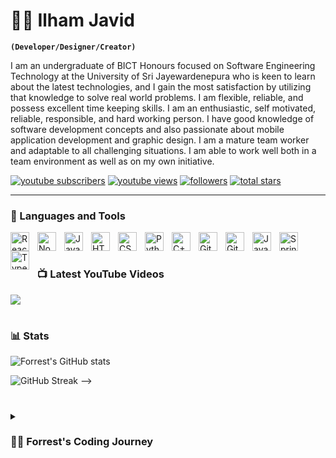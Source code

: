 # 🏄‍♂️ Ilham Javid

**`(Developer/Designer/Creator)`**

I am an undergraduate of BICT Honours focused on Software Engineering Technology at the University of Sri Jayewardenepura who is keen to learn about the latest technologies, and I gain the most satisfaction by utilizing that knowledge to solve real world problems. I am flexible, reliable, and possess excellent time keeping skills.  I am an enthusiastic, self motivated, reliable, responsible, and hard working person. I have good knowledge of software development concepts and also passionate about mobile application development and graphic design. I am a mature team worker and adaptable to all challenging situations. I am able to work well both in a team environment as well as on my own initiative.

   <p align="left">
      <a href="https://www.youtube.com/channel/UC0J7tcgtqIHTJVA96pkY_CQ?sub_confirmation=1">
         <img alt="youtube subscribers" title="Subscribe to my YouTube channel" src="https://custom-icon-badges.demolab.com/youtube/channel/subscribers/UC0J7tcgtqIHTJVA96pkY_CQ?color=%23E05D44&label=SUBSCRIBE&logo=video&logoColor=white&style=for-the-badge&labelColor=CE4630"/></a> 
      <a href="https://www.youtube.com/channel/UC0J7tcgtqIHTJVA96pkY_CQ">
         <img alt="youtube views" title="YouTube views" src="https://custom-icon-badges.demolab.com/youtube/channel/views/UC0J7tcgtqIHTJVA96pkY_CQ?color=%23E1AD0E&logo=eye&logoColor=white&style=for-the-badge&labelColor=C79600"/></a> 
      <a href="https://github.com/ilham-javid?tab=followers">
         <img alt="followers" title="Follow me on Github" src="https://custom-icon-badges.demolab.com/github/followers/ilham-javid?color=236ad3&labelColor=1155ba&style=for-the-badge&logo=person-add&label=Follow&logoColor=white"/></a>
      <a href="https://github.com/ilham-javid?tab=repositories&sort=stargazers">
         <img alt="total stars" title="Total stars on GitHub" src="https://custom-icon-badges.demolab.com/github/stars/ilham-javid?color=55960c&style=for-the-badge&labelColor=488207&logo=star"/></a>
   </p>

---

### 🧰 Languages and Tools


<!-- <img align="left" alt="Angular" width="30px" style="padding-right:10px;" src="https://cdn.jsdelivr.net/gh/devicons/devicon/icons/angularjs/angularjs-plain.svg" /> -->
<!--<img align="left" alt="Linux" width="30px" style="padding-right:10px;" src="https://cdn.jsdelivr.net/gh/devicons/devicon/icons/linux/linux-original.svg" />-->


<img align="left" alt="React" width="30px" style="padding-right:10px;" src="https://cdn.jsdelivr.net/gh/devicons/devicon/icons/react/react-original.svg" />
<img align="left" alt="NodeJS" width="30px" style="padding-right:10px;" src="https://cdn.jsdelivr.net/gh/devicons/devicon/icons/nodejs/nodejs-original.svg" />
<img align="left" alt="JavaScript" width="30px" style="padding-right:10px;" src="https://cdn.jsdelivr.net/gh/devicons/devicon/icons/javascript/javascript-plain.svg" />
<img align="left" alt="HTML" width="30px" style="padding-right:10px;" src="https://cdn.jsdelivr.net/gh/devicons/devicon/icons/html5/html5-plain.svg" />
<img align="left" alt="CSS" width="30px" style="padding-right:10px;" src="https://cdn.jsdelivr.net/gh/devicons/devicon/icons/css3/css3-plain.svg" />
<img align="left" alt="Python" width="30px" style="padding-right:10px;" src="https://cdn.jsdelivr.net/gh/devicons/devicon/icons/python/python-plain.svg" />
<img align="left" alt="C++" width="30px" style="padding-right:10px;" src="https://cdn.jsdelivr.net/gh/devicons/devicon/icons/cplusplus/cplusplus-line.svg" />
<img align="left" alt="GitHub" width="30px" style="padding-right:10px;" src="https://cdn.jsdelivr.net/gh/devicons/devicon/icons/github/github-original.svg" />
<img align="left" alt="Git" width="30px" style="padding-right:10px;" src="https://cdn.jsdelivr.net/gh/devicons/devicon/icons/git/git-original.svg" />
<!-- <img align="left" alt="Gradle" width="30px" style="padding-right:10px;" src="https://cdn.jsdelivr.net/gh/devicons/devicon/icons/gradle/gradle-plain.svg" /> -->
<!-- <img align="left" alt="Bash" width="30px" style="padding-right:10px;" src="https://cdn.jsdelivr.net/gh/devicons/devicon/icons/bash/bash-original.svg" /> -->
<img align="left" alt="Java" width="30px" style="padding-right:10px;" src="https://cdn.jsdelivr.net/gh/devicons/devicon/icons/java/java-original.svg"/>
<img align="left" alt="Spring" width="30px" style="padding-right:10px;" src="https://cdn.jsdelivr.net/gh/devicons/devicon/icons/spring/spring-original.svg" />
<img align="left" alt="TypeScript" width="30px" style="padding-right:10px;" src="https://cdn.jsdelivr.net/gh/devicons/devicon/icons/typescript/typescript-plain.svg" />
<br />

#

### 📺 Latest YouTube Videos

<!-- BEGIN YOUTUBE-CARDS -->
<!--[![Trying to Connect GPT-4 to the Internet](https://ytcards.demolab.com/?id=tF1vJ71KnHY&title=Trying+to+Connect+GPT-4+to+the+Internet&lang=en&timestamp=1685459704&background_color=%230d1117&title_color=%23ffffff&stats_color=%23dedede&width=250&duration=385 "Trying to Connect GPT-4 to the Internet")](https://www.youtube.com/watch?v=tF1vJ71KnHY)
[![The Making of GNU: The World's First Open-Source Software](https://ytcards.demolab.com/?id=sQDvkd2wtxU&title=The+Making+of+GNU%3A+The+World%27s+First+Open-Source+Software&lang=en&timestamp=1684076438&background_color=%230d1117&title_color=%23ffffff&stats_color=%23dedede&width=250&duration=484 "The Making of GNU: The World's First Open-Source Software")](https://www.youtube.com/watch?v=sQDvkd2wtxU)
[![AI bots were given freedom in a virtual city…](https://ytcards.demolab.com/?id=FBvyxc0PSlc&title=AI+bots+were+given+freedom+in+a+virtual+city%E2%80%A6&lang=en&timestamp=1683126008&background_color=%230d1117&title_color=%23ffffff&stats_color=%23dedede&width=250&duration=291 "AI bots were given freedom in a virtual city…")](https://www.youtube.com/watch?v=FBvyxc0PSlc)
[![Elon Musk is building TruthGPT…](https://ytcards.demolab.com/?id=TOIRY9UjAMI&title=Elon+Musk+is+building+TruthGPT%E2%80%A6&lang=en&timestamp=1682002817&background_color=%230d1117&title_color=%23ffffff&stats_color=%23dedede&width=250&duration=53 "Elon Musk is building TruthGPT…")](https://www.youtube.com/watch?v=TOIRY9UjAMI)
[![Don't sleep on Nvidia.](https://ytcards.demolab.com/?id=dgmQ-IAANAc&title=Don%27t+sleep+on+Nvidia.&lang=en&timestamp=1681909225&background_color=%230d1117&title_color=%23ffffff&stats_color=%23dedede&width=250&duration=482 "Don't sleep on Nvidia.")](https://www.youtube.com/watch?v=dgmQ-IAANAc)
[![These AI TOOLS will help you CODE BETTER](https://ytcards.demolab.com/?id=jArtVVbYGKk&title=These+AI+TOOLS+will+help+you+CODE+BETTER&lang=en&timestamp=1681390835&background_color=%230d1117&title_color=%23ffffff&stats_color=%23dedede&width=250&duration=756 "These AI TOOLS will help you CODE BETTER")](https://www.youtube.com/watch?v=jArtVVbYGKk) -->
<!-- END YOUTUBE-CARDS -->

[<img src="https://custom-icon-badges.demolab.com/badge/-Subscribe%20For%20More-red?style=for-the-badge&logo=video&logoColor=white"/>](https://www.youtube.com/channel/UC0J7tcgtqIHTJVA96pkY_CQ?sub_confirmation=1)

#

### 📊 Stats

![Forrest's GitHub stats](https://github-readme-stats.vercel.app/api?username=ilham-javid&show_icons=true&theme=gruvbox)

![GitHub Streak](https://streak-stats.demolab.com?user=ilham-javid&theme=gruvbox&border_radius=4.5) -->

#

<details>
 <summary><h3>👨‍💻 Forrest's Coding Journey</h3></summary>
   As a university student pursuing a BICT degree, my coding journey began with a thirst for knowledge and a passion for technology. Through my academic studies, I gained a strong foundation in programming, exploring various languages and concepts. However, it was during an internship that I discovered my true love for ReactJS and JavaScript. Working on real-world projects, I honed my skills in these technologies, embracing the power of React's dynamic UI capabilities and delving deep into the intricacies of JavaScript. This internship served as a catalyst for my career, propelling me into the world of web development and igniting a lifelong passion for coding.
   My coding journey has transformed me from a university student to a confident professional, and I am excited to see where this journey will take me next as I continue to make an impact in the ever-evolving world of coding.

[website]: https://fkcodes.com
[youtube]: https://youtube.com/fknight
